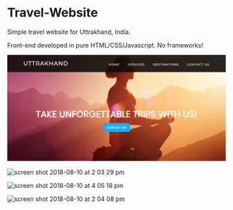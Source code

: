 # Travel-Website
Simple travel website for Uttrakhand, India.

Front-end developed in pure HTML/CSS/Javascript. No frameworks!

<img src="screenshots/top.png">

![screen shot 2018-08-10 at 2 03 29 pm](https://user-images.githubusercontent.com/39009985/43974003-317874fe-9ca7-11e8-9eb3-d48594711f6e.png)

![screen shot 2018-08-10 at 4 05 18 pm](https://user-images.githubusercontent.com/39009985/43979032-5e76d3a0-9cb7-11e8-8b42-06fd06425162.png)

![screen shot 2018-08-10 at 2 04 08 pm](https://user-images.githubusercontent.com/39009985/43974007-31baa0fe-9ca7-11e8-92cf-129ca1b83158.png)
